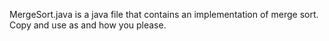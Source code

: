 MergeSort.java is a java file that contains an implementation of merge sort. Copy and use as and how you please.
